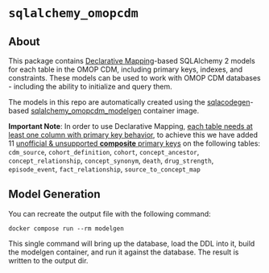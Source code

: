 # `sqlalchemy_omopcdm`

## About

This package contains [Declarative Mapping](https://docs.sqlalchemy.org/en/20/orm/mapping_styles.html#orm-declarative-mapping)-based SQLAlchemy 2 models for each table in the OMOP CDM, including primary keys, indexes, and constraints. These models can be used to work with OMOP CDM databases - including the ability to initialize and query them.

The models in this repo are automatically created using the [sqlacodegen](https://pypi.org/project/sqlacodegen/)-based [sqlalchemy_omopcdm_modelgen](https://github.com/edencehealth/sqlalchemy_omopcdm_modelgen) container image.

**Important Note**: In order to use Declarative Mapping, [each table needs at least one column with primary key behavior](https://docs.sqlalchemy.org/en/20/faq/ormconfiguration.html#how-do-i-map-a-table-that-has-no-primary-key), to achieve this we have added 11 [unofficial & unsupported **composite** primary keys](https://github.com/edencehealth/sqlalchemy_omopcdm_modelgen/blob/main/src/modelgen/sql/eh_mods.sql) on the following tables: `cdm_source`, `cohort_definition`, `cohort`, `concept_ancestor`, `concept_relationship`, `concept_synonym`, `death`, `drug_strength`, `episode_event`, `fact_relationship`, `source_to_concept_map`

## Model Generation

You can recreate the output file with the following command:

`docker compose run --rm modelgen`

This single command will bring up the database, load the DDL into it, build the modelgen container, and run it against the database. The result is written to the output dir.
